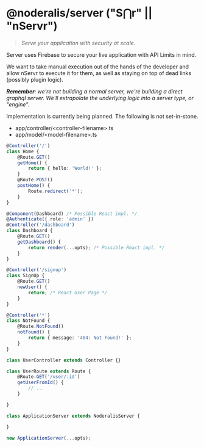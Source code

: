 # @noderalis/server ("S⋂r" || "nServr")

> _Serve your application with security at scale._

Server uses Firebase to secure your live application with API Limits in mind.

We want to take manual execution out of the hands of the developer and allow nServr to execute it for them, as well as staying on top of dead links (possibly plugin logic).

_**Remember**: we're not building a normal server, we're building a direct graphql server. We'll extrapolate the underlying logic into a server type, or "engine"._

Implementation is currently being planned. The following is not set-in-stone.

- app/controller/\<controller-filename\>.ts
- app/model/\<model-filename\>.ts

```ts
@Controller('/')
class Home {
	@Route.GET()
	getHome() {
		return { hello: 'World!' };
	}
	@Route.POST()
	postHome() {
		Route.redirect('*');
	}
}

@Component(Dashboard) /* Possible React impl. */
@Authenticate({ role: 'admin' })
@Controller('/dashboard')
class Dashboard {
	@Route.GET()
	getDashboard() {
		return render(...opts); /* Possible React impl. */
	}
}

@Controller('/signup')
class SignUp {
	@Route.GET()
	newUser() {
		return; /* React User Page */
	}
}

@Controller('*')
class NotFound {
	@Route.NotFound()
	notFound() {
		return { message: '404: Not Found!' };
	}
}
```

```ts
class UserController extends Controller {}
```

```ts
class UserRoute extends Route {
	@Route.GET('/user/:id')
	getUserFromId() {
		// ...
	}

}
```


```ts
class ApplicationServer extends NoderalisServer {

}

new ApplicationServer(...opts);
```
